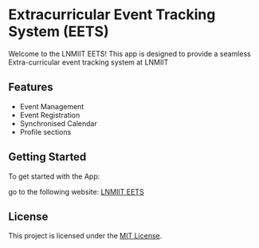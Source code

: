 # Extracurricular Event Tracking System (EETS)

Welcome to the LNMIIT EETS! This app is designed to provide a seamless Extra-curricular event tracking system at LNMIIT

## Features

- Event Management 
- Event Registration
- Synchronised Calendar
- Profile sections

## Getting Started

To get started with the App:

go to the following website:
[LNMIIT EETS](https://justabhinav.github.io/)

## License

This project is licensed under the [MIT License](LICENSE).
